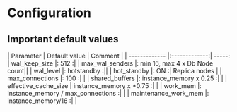 # Configuration
## Important default values

| Parameter        | Default value           | Comment  |
| ------------- |:-------------:| -----:\
| wal_keep_size |: 512 :|
| max_wal_senders |: min 16, max 4 x Db Node count||
| wal_level |: hotstandby :||
| hot_standby |:  ON :| Replica nodes |
| max_connections |: 100 :| |
| shared_buffers |: instance_memory x 0.25 :| |
| effective_cache_size | instance_memory x *0.75 :| |
| work_mem |: instance_memory / max_connections :| |
| maintenance_work_mem |: instance_memory/16 :| |

